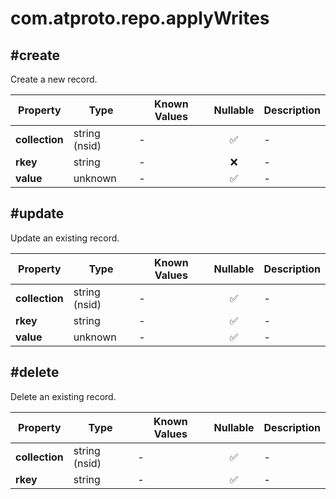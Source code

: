 # com.atproto.repo.applyWrites

## #create

Create a new record.

| Property | Type | Known Values | Nullable | Description |
| --- | --- | --- | :---: | --- |
| **collection** | string (nsid) | - | ✅ | - |
| **rkey** | string | - | ❌ | - |
| **value** | unknown | - | ✅ | - |

## #update

Update an existing record.

| Property | Type | Known Values | Nullable | Description |
| --- | --- | --- | :---: | --- |
| **collection** | string (nsid) | - | ✅ | - |
| **rkey** | string | - | ✅ | - |
| **value** | unknown | - | ✅ | - |

## #delete

Delete an existing record.

| Property | Type | Known Values | Nullable | Description |
| --- | --- | --- | :---: | --- |
| **collection** | string (nsid) | - | ✅ | - |
| **rkey** | string | - | ✅ | - |
